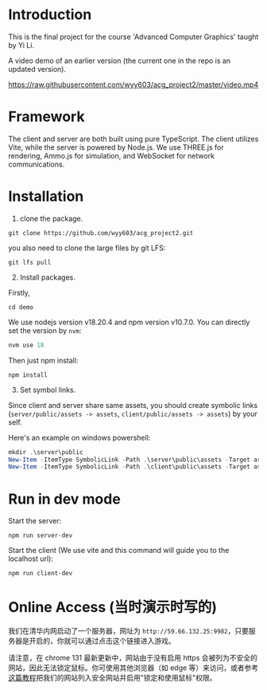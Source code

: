 # Introduction

This is the final project for the course 'Advanced Computer Graphics' taught by Yi Li.

A video demo of an earlier version (the current one in the repo is an updated version).

https://raw.githubusercontent.com/wyy603/acg_project2/master/video.mp4

# Framework

The client and server are both built using pure TypeScript. The client utilizes Vite, while the server is powered by Node.js. We use THREE.js for rendering, Ammo.js for simulation, and WebSocket for network communications.

# Installation

1. clone the package.

```shell
git clone https://github.com/wyy603/acg_project2.git
```

you also need to clone the large files by git LFS:

```shell
git lfs pull
```



2. Install packages.

Firstly,

```shell
cd demo
```

We use nodejs version v18.20.4 and npm version v10.7.0. You can directly set the version by `nvm`:

```powershell
nvm use 18
```

Then just npm install:

```shell
npm install
```



3. Set symbol links.

Since client and server share same assets, you should create symbolic links (`server/public/assets -> assets`, `client/public/assets -> assets`) by your self.

Here's an example on windows powershell:

```powershell
mkdir .\server\public
New-Item -ItemType SymbolicLink -Path .\server\public\assets -Target assets
New-Item -ItemType SymbolicLink -Path .\client\public\assets -Target assets
```

# Run in dev mode

Start the server:

```
npm run server-dev
```

Start the client (We use vite and this command will guide you to the localhost url):

```
npm run client-dev
```



# Online Access (当时演示时写的)

我们在清华内网启动了一个服务器，网址为 `http://59.66.132.25:9982`，只要服务器是开启的，你就可以通过点击这个链接进入游戏。

请注意，在 chrome 131 最新更新中，网站由于没有启用 https 会被列为不安全的网站，因此无法锁定鼠标。你可使用其他浏览器（如 edge 等）来访问，或者参考[这篇教程](https://blog.csdn.net/qq_33204709/article/details/139252475)把我们的网站列入安全网站并启用"锁定和使用鼠标"权限。
